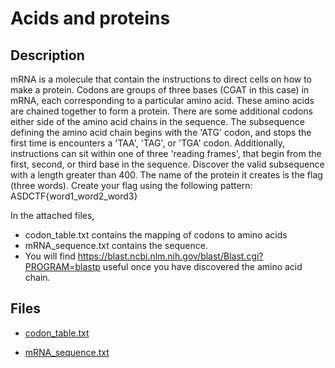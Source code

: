# Acids and proteins

## Description

mRNA is a molecule that contain the instructions to direct cells on how to make a protein. Codons are groups of three bases (CGAT in this case) in mRNA, each corresponding
to a particular amino acid. These amino acids are chained together to form a protein. There are some additional codons either side of the amino acid chains
in the sequence. The subsequence defining the amino acid chain begins with the 'ATG' codon, and stops the first time is encounters a 'TAA', 'TAG', or 'TGA' codon.
Additionally, instructions can sit within one of three 'reading frames', that begin from the first, second, or third base in the sequence.
Discover the valid subsequence with a length greater than 400. The name of the protein it creates is the flag (three words). Create your flag using the following pattern: ASDCTF{word1_word2_word3}

In the attached files,
- codon_table.txt contains the mapping of codons to amino acids
- mRNA_sequence.txt contains the sequence.
- You will find https://blast.ncbi.nlm.nih.gov/blast/Blast.cgi?PROGRAM=blastp useful once you have discovered the amino acid chain.

## Files

* [codon_table.txt](files/codon_table.txt)

* [mRNA_sequence.txt](files/mRNA_sequence.txt)

